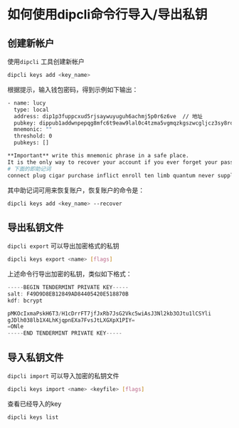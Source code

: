 # 如何使用dipcli命令行导入/导出私钥

## 创建新帐户

使用```dipcli``` 工具创建新帐户

```bash
dipcli keys add <key_name>
```

根据提示，输入钱包密码，得到示例如下输出：

```bash
- name: lucy
  type: local
  address: dip1p3fuppcxud5rjsaywuyuguh6achmj5p0r6z6ve  // 地址
  pubkey: dippub1addwnpepqg8mfc6t9eaw9lal0c4tzma5vgmqzkgszwcgljcz3sy8rd2rukgxz9dtmph  // 公钥
  mnemonic: "" 
  threshold: 0
  pubkeys: []

**Important** write this mnemonic phrase in a safe place.
It is the only way to recover your account if you ever forget your password.
# 下面的即助记词
connect plug cigar purchase inflict enroll ten limb quantum never supply grid home case process claw truly grape federal liberty tree remove side quantum
```

其中助记词可用来恢复账户，恢复账户的命令是：

```bash
dipcli keys add <key_name> --recover
```

## 导出私钥文件

```dipcli export``` 可以导出加密格式的私钥

```bash
dipcli keys export <name> [flags]
```

上述命令行导出加密的私钥，类似如下格式：

```javascript
-----BEGIN TENDERMINT PRIVATE KEY-----
salt: F49D9D8EB12849AD84405420E518870B
kdf: bcrypt

pMKOcIxmaPskH6T3/H1cDrrFT7jfJxRb7JsG2Vkc5wiAsJ3Nl2kb3OJtu1lCSYli
gJDlh038lb1X4LhKjqpnEXa7FvsJtLXGXpX1PIY=
=ONle
-----END TENDERMINT PRIVATE KEY-----
```

## 导入私钥文件

```dipcli import``` 可以导入加密的私钥文件

```bash
dipcli keys import <name> <keyfile> [flags]
```

查看已经导入的key

```bash
dipcli keys list
```